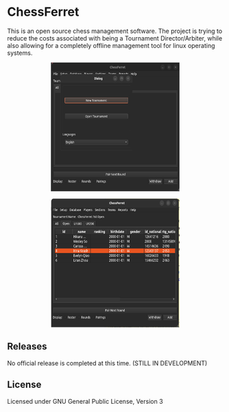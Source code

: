 # ChessFerret

This is an open source chess management software. The project is trying to reduce the costs associated with being a Tournament Director/Arbiter, while also allowing for a completely offline management tool for linux operating systems.


<p align="center">
<img src="./images/documentation/program-start.png" 
	alt="The application with a popup having two buttons ('New Tournament', 'Open Tournament') and a dropdown with English selected." width="300" height="300">
</p>

<p align="center">
<img src="./images/documentation/open-roster.png" 
	alt="The open section's roster is displayed with top players in the USCF." width="300" height="300">
</p>


## Releases
No official release is completed at this time. (STILL IN DEVELOPMENT)

## License
Licensed under GNU General Public License, Version 3

